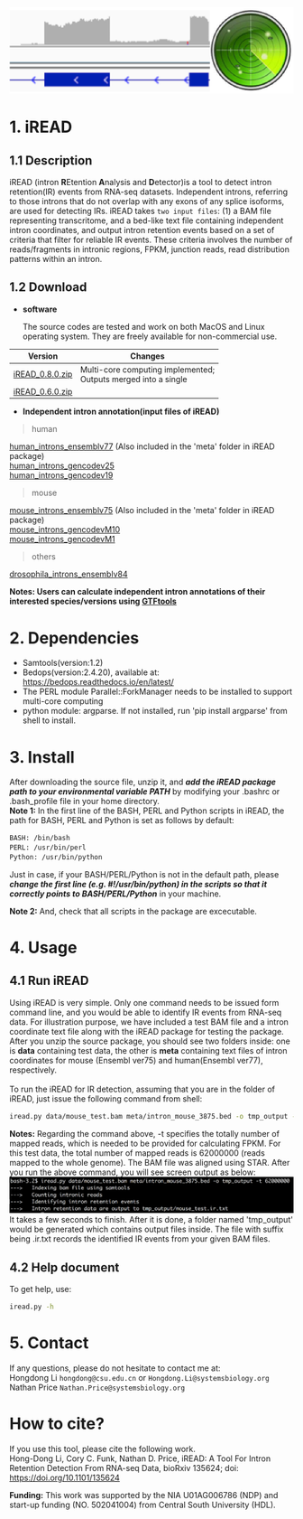 ![iREAD](https://github.com/genemine/iread/blob/master/iREAD_files/ir1.png)
# 1. iREAD
## 1.1 Description
iREAD (intron **R**Etention **A**nalysis and **D**etector)is a tool to detect intron retention(IR) events from RNA-seq datasets. Independent introns, referring to those introns that do not overlap with any exons of any splice isoforms, are used for detecting IRs. iREAD takes `two input files`: (1) a BAM file representing transcritome, and a bed-like text file containing independent intron coordinates, and output intron retention events based on a set of criteria that filter for reliable IR events. These criteria involves the number of reads/fragments in intronic regions, FPKM, junction reads, read distribution patterns within an intron.

## 1.2 Download

* **software**

    The source codes are tested and work on both MacOS and Linux operating system. They are freely available for non-commercial use.<br>

| **Version** | **Changes** |
| - | - |
| [iREAD_0.8.0.zip](http://www.genemine.org/codes/iREAD_0.8.0.zip) | Multi-core computing implemented;         <br>Outputs merged into a single | file.
| [iREAD_0.6.0.zip](http://www.genemine.org/codes/iREAD_0.6.0.zip) |  |

* **Independent intron annotation(input files of iREAD)**

>human
>>
[human_introns_ensemblv77](http://www.genemine.org/introns/intron_annotation_human_ensemblv77.bed) (Also included in the 'meta' folder in iREAD package)<br>
[human_introns_gencodev25](http://www.genemine.org/introns/intron_annotation_human_gencodev25.bed)<br>
[human_introns_gencodev19](http://www.genemine.org/introns/intron_annotation_human_gencodev19.bed)<br>
>mouse
>>
[mouse_introns_ensemblv75](http://www.genemine.org/introns/intron_annotation_mouse_ensemblv75.bed) (Also included in the 'meta' folder in iREAD package)<br>
[mouse_introns_gencodevM10](http://www.genemine.org/introns/intron_annotation_mouse_gencodevM10.bed)<br>
[mouse_introns_gencodevM1](http://www.genemine.org/introns/intron_annotation_mouse_gencodevM1.bed)<br>
>others
>>
[drosophila_introns_ensemblv84](http://www.genemine.org/introns/intron_annotation_drosophila_ensemblv84.bed)<br>

**Notes: Users can calculate independent intron annotations of their interested species/versions using [GTFtools](http://www.genemine.org/gtftools.php)**
<br>

# 2. Dependencies
* Samtools(version:1.2)
* Bedops(version:2.4.20), available at: https://bedops.readthedocs.io/en/latest/
* The PERL module Parallel::ForkManager needs to be installed to support multi-core computing
* python module: argparse. If not installed, run 'pip install argparse' from shell to install.

# 3. Install
After downloading the source file, unzip it, and ***add the iREAD package path to your environmental variable PATH*** by modifying your .bashrc or .bash_profile file in your home directory. 
<br>
**Note 1:** In the first line of the BASH, PERL and Python scripts in iREAD, the path for BASH, PERL and Python is set as follows by default:
```bash
BASH: /bin/bash
PERL: /usr/bin/perl
Python: /usr/bin/python
```
Just in case, if your BASH/PERL/Python is not in the default path, please ***change the first line (e.g. #!/usr/bin/python) in the scripts so that it correctly points to BASH/PERL/Python*** in your machine. <br>

**Note 2:** And, check that all scripts in the package are excecutable.

# 4. Usage
## 4.1 Run iREAD
Using iREAD is very simple. Only one command needs to be issued form command line, and you would be able to identify IR events from RNA-seq data. For illustration purpose, we have included a test BAM file and a intron coordinate text file along with the iREAD package for testing the package. After you unzip the source package, you should see two folders inside: one is **data** containing test data, the other is **meta** containing text files of intron coordinates for mouse (Ensembl ver75) and human(Ensembl ver77), respectively.
<br><br>
To run the iREAD for IR detection, assuming that you are in the folder of iREAD, just issue the following command from shell:
```bash
iread.py data/mouse_test.bam meta/intron_mouse_3875.bed -o tmp_output -t 62000000
```
**Notes:** Regarding the command above, -t specifies the totally number of mapped reads, which is needed to be provided for calculating FPKM. For this test data, the total number of mapped reads is 62000000 (reads mapped to the whole genome). The BAM file was aligned using STAR. After you run the above command, you will see screen output as below:
![running_screen](https://github.com/genemine/iread/blob/master/iREAD_files/screen.png)
<br>
It takes a few seconds to finish. After it is done, a folder named 'tmp_output' would be generated which contains output files inside. The file with suffix being .ir.txt records the identified IR events from your given BAM files.

## 4.2 Help document
To get help, use:
```bash
iread.py -h
```

# 5. Contact
If any questions, please do not hesitate to contact me at:
<br>
Hongdong Li `hongdong@csu.edu.cn` or `Hongdong.Li@systemsbiology.org`
<br>
Nathan Price `Nathan.Price@systemsbiology.org`

# How to cite?
If you use this tool, please cite the following work.
<br>
        Hong-Dong Li, Cory C. Funk, Nathan D. Price, iREAD: A Tool For Intron Retention Detection From RNA-seq Data, bioRxiv 135624; doi: https://doi.org/10.1101/135624
<br>

**Funding:** This work was supported by the NIA U01AG006786 (NDP) and start-up funding (NO. 502041004) from Central South University (HDL). 
